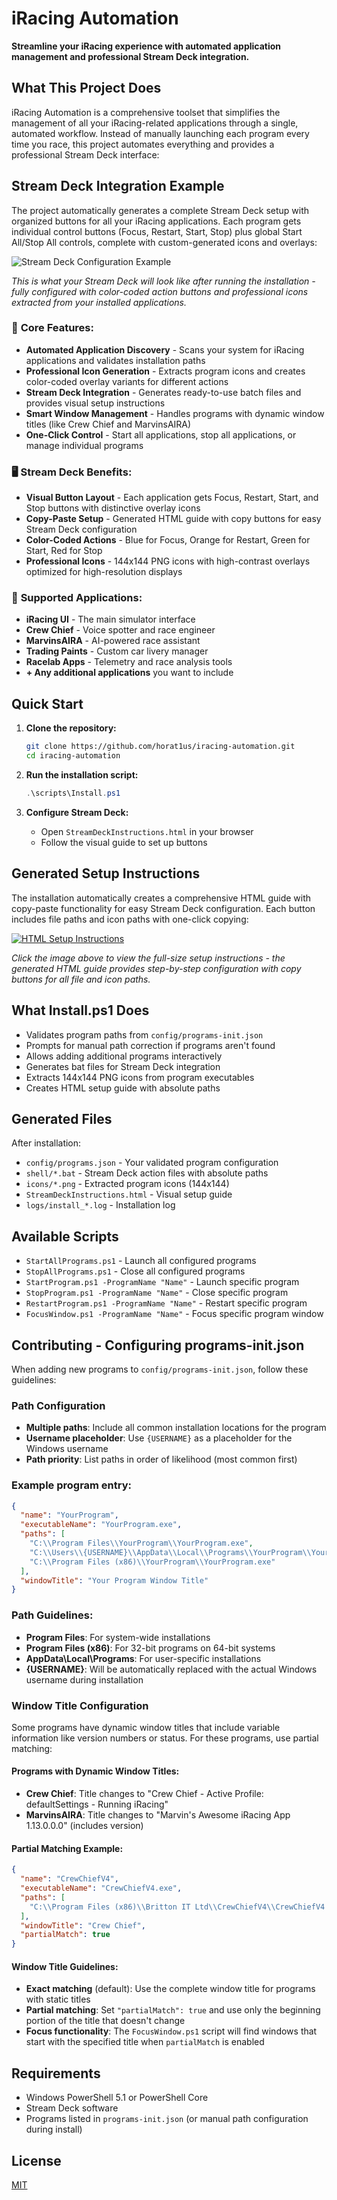 # iRacing Automation

**Streamline your iRacing experience with automated application management and professional Stream Deck integration.**

## What This Project Does

iRacing Automation is a comprehensive toolset that simplifies the management of all your iRacing-related applications through a single, automated workflow. Instead of manually launching each program every time you race, this project automates everything and provides a professional Stream Deck interface:

## Stream Deck Integration Example

The project automatically generates a complete Stream Deck setup with organized buttons for all your iRacing applications. Each program gets individual control buttons (Focus, Restart, Start, Stop) plus global Start All/Stop All controls, complete with custom-generated icons and overlays:

![Stream Deck Configuration Example](assets/images/stream-deck-screenshot.jpg)

*This is what your Stream Deck will look like after running the installation - fully configured with color-coded action buttons and professional icons extracted from your installed applications.*

### 🎯 **Core Features:**
- **Automated Application Discovery** - Scans your system for iRacing applications and validates installation paths
- **Professional Icon Generation** - Extracts program icons and creates color-coded overlay variants for different actions
- **Stream Deck Integration** - Generates ready-to-use batch files and provides visual setup instructions
- **Smart Window Management** - Handles programs with dynamic window titles (like Crew Chief and MarvinsAIRA)
- **One-Click Control** - Start all applications, stop all applications, or manage individual programs

### 🖥️ **Stream Deck Benefits:**
- **Visual Button Layout** - Each application gets Focus, Restart, Start, and Stop buttons with distinctive overlay icons
- **Copy-Paste Setup** - Generated HTML guide with copy buttons for easy Stream Deck configuration  
- **Color-Coded Actions** - Blue for Focus, Orange for Restart, Green for Start, Red for Stop
- **Professional Icons** - 144x144 PNG icons with high-contrast overlays optimized for high-resolution displays

### 🔧 **Supported Applications:**
- **iRacing UI** - The main simulator interface
- **Crew Chief** - Voice spotter and race engineer
- **MarvinsAIRA** - AI-powered race assistant  
- **Trading Paints** - Custom car livery manager
- **Racelab Apps** - Telemetry and race analysis tools
- **+ Any additional applications** you want to include

## Quick Start

1. **Clone the repository:**
   ```bash
   git clone https://github.com/horat1us/iracing-automation.git
   cd iracing-automation
   ```

2. **Run the installation script:**
   ```powershell
   .\scripts\Install.ps1
   ```

3. **Configure Stream Deck:**
   - Open `StreamDeckInstructions.html` in your browser
   - Follow the visual guide to set up buttons

## Generated Setup Instructions

The installation automatically creates a comprehensive HTML guide with copy-paste functionality for easy Stream Deck configuration. Each button includes file paths and icon paths with one-click copying:

[![HTML Setup Instructions](assets/images/html-instructions-screenshot.jpg)](assets/images/html-instructions-screenshot.jpg)

*Click the image above to view the full-size setup instructions - the generated HTML guide provides step-by-step configuration with copy buttons for all file and icon paths.*

## What Install.ps1 Does

- Validates program paths from `config/programs-init.json`
- Prompts for manual path correction if programs aren't found
- Allows adding additional programs interactively
- Generates bat files for Stream Deck integration
- Extracts 144x144 PNG icons from program executables
- Creates HTML setup guide with absolute paths

## Generated Files

After installation:
- `config/programs.json` - Your validated program configuration
- `shell/*.bat` - Stream Deck action files with absolute paths
- `icons/*.png` - Extracted program icons (144x144)
- `StreamDeckInstructions.html` - Visual setup guide
- `logs/install_*.log` - Installation log

## Available Scripts

- `StartAllPrograms.ps1` - Launch all configured programs
- `StopAllPrograms.ps1` - Close all configured programs  
- `StartProgram.ps1 -ProgramName "Name"` - Launch specific program
- `StopProgram.ps1 -ProgramName "Name"` - Close specific program
- `RestartProgram.ps1 -ProgramName "Name"` - Restart specific program
- `FocusWindow.ps1 -ProgramName "Name"` - Focus specific program window

## Contributing - Configuring programs-init.json

When adding new programs to `config/programs-init.json`, follow these guidelines:

### Path Configuration
- **Multiple paths**: Include all common installation locations for the program
- **Username placeholder**: Use `{USERNAME}` as a placeholder for the Windows username
- **Path priority**: List paths in order of likelihood (most common first)

### Example program entry:
```json
{
  "name": "YourProgram",
  "executableName": "YourProgram.exe",
  "paths": [
    "C:\\Program Files\\YourProgram\\YourProgram.exe",
    "C:\\Users\\{USERNAME}\\AppData\\Local\\Programs\\YourProgram\\YourProgram.exe",
    "C:\\Program Files (x86)\\YourProgram\\YourProgram.exe"
  ],
  "windowTitle": "Your Program Window Title"
}
```

### Path Guidelines:
- **Program Files**: For system-wide installations
- **Program Files (x86)**: For 32-bit programs on 64-bit systems
- **AppData\\Local\\Programs**: For user-specific installations
- **{USERNAME}**: Will be automatically replaced with the actual Windows username during installation

### Window Title Configuration
Some programs have dynamic window titles that include variable information like version numbers or status. For these programs, use partial matching:

#### Programs with Dynamic Window Titles:
- **Crew Chief**: Title changes to "Crew Chief - Active Profile: defaultSettings - Running iRacing"
- **MarvinsAIRA**: Title changes to "Marvin's Awesome iRacing App 1.13.0.0.0" (includes version)

#### Partial Matching Example:
```json
{
  "name": "CrewChiefV4",
  "executableName": "CrewChiefV4.exe",
  "paths": [
    "C:\\Program Files (x86)\\Britton IT Ltd\\CrewChiefV4\\CrewChiefV4.exe"
  ],
  "windowTitle": "Crew Chief",
  "partialMatch": true
}
```

#### Window Title Guidelines:
- **Exact matching** (default): Use the complete window title for programs with static titles
- **Partial matching**: Set `"partialMatch": true` and use only the beginning portion of the title that doesn't change
- **Focus functionality**: The `FocusWindow.ps1` script will find windows that start with the specified title when `partialMatch` is enabled

## Requirements

- Windows PowerShell 5.1 or PowerShell Core
- Stream Deck software
- Programs listed in `programs-init.json` (or manual path configuration during install)

## License
[MIT](./LICENSE)
